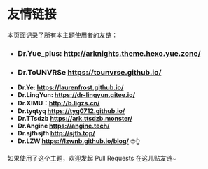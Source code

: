 # 友情链接

本页面记录了所有本主题使用者的友链：

- ### **Dr.Yue_plus: <http://arknights.theme.hexo.yue.zone/>**
- ### **Dr.ToUNVRSe <https://tounvrse.github.io/>**
- **Dr.Ye: <https://laurenfrost.github.io/>**
- **Dr.LingYun: <https://dr-lingyun.gitee.io/>**
- **Dr.XIMU：<http://b.ligzs.cn/>**
- **Dr.tyqtyq <https://tyq0712.github.io/>**
- **Dr.TTsdzb <https://ark.ttsdzb.monster/>**
- **Dr.Angine <https://angine.tech/>**
- **Dr.sjfhsjfh <http://sjfh.top/>**
- **Dr.LZW <https://lzwnb.github.io/blog/>** 🤓👆

如果使用了这个主题，欢迎发起 Pull Requests 在这儿贴友链~
